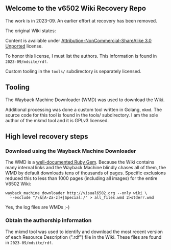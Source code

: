## Welcome to the v6502 Wiki Recovery Repo

The work is in 2023-09. An earlier effort at recovery has been removed.

The original Wiki states:

Content is available under [Attribution-NonCommercial-ShareAlike 3.0 Unported](https://web.archive.org/web/20210405071423/http://creativecommons.org/licenses/by-nc-sa/3.0/) license.

To honor this license, I must list the authors.
This information is found in `2023-09/mdsite/rdf`.

Custom tooling in the `tools/` subdirectory is separately licensed.

## Tooling

The Wayback Machine Downloader (WMD) was used to download the Wiki.

Additional processing was done a custom tool written in Golang, `mkmd`.
The source code for this tool is found in the tools/ subdirectory.
I am the sole author of the mkmd tool and it is GPLv3 licensed.

## High level recovery steps

### Download using the Wayback Machine Downloader

The WMD is a [well-documented Ruby Gem](https://github.com/hartator/wayback-machine-downloader).
Because the Wiki contains many internal links and the Wayback Machine blindly chases all of them,
the WMD by default downloads tens of thousands of pages. Specific exclusions reduced this to less
than 1000 pages (including all images) for the entire V6502 Wiki:
```
wayback_machine_downloader http://visual6502.org --only wiki \
  --exclude "/\&[A-Za-z]+|Special:/" > all_files.wmd 2>stderr.wmd
```
Yes, the log files are WMDs ;-)

### Obtain the authorship information

The mkmd tool was used to identify and download the most recent version
of each Resource Description (".rdf") file in the Wiki.
These files are found in `2023-09/mdsite/rdf`.

